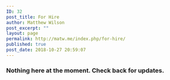 ```yaml
---
ID: 32
post_title: For Hire
author: Matthew Wilson
post_excerpt: ""
layout: page
permalink: http://matw.me/index.php/for-hire/
published: true
post_date: 2018-10-27 20:59:07
---
```

<h3>Nothing here at the moment. Check back for updates.</h3>